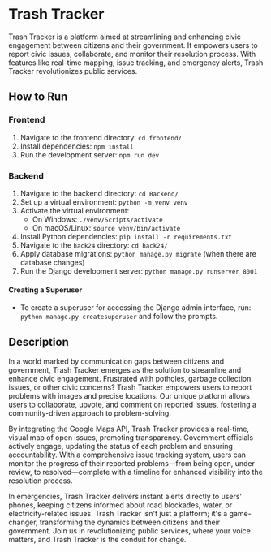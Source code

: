 # Trash Tracker

Trash Tracker is a platform aimed at streamlining and enhancing civic engagement between citizens and their government. It empowers users to report civic issues, collaborate, and monitor their resolution process. With features like real-time mapping, issue tracking, and emergency alerts, Trash Tracker revolutionizes public services.

## How to Run

### Frontend
1. Navigate to the frontend directory: `cd frontend/`
2. Install dependencies: `npm install`
3. Run the development server: `npm run dev`

### Backend
1. Navigate to the backend directory: `cd Backend/`
2. Set up a virtual environment: `python -m venv venv`
3. Activate the virtual environment:
   - On Windows: `./venv/Scripts/activate`
   - On macOS/Linux: `source venv/bin/activate`
4. Install Python dependencies: `pip install -r requirements.txt`
5. Navigate to the `hack24` directory: `cd hack24/`
6. Apply database migrations: `python manage.py migrate` (when there are database changes)
7. Run the Django development server: `python manage.py runserver 8001`

#### Creating a Superuser
- To create a superuser for accessing the Django admin interface, run: `python manage.py createsuperuser` and follow the prompts.

## Description

In a world marked by communication gaps between citizens and government, Trash Tracker emerges as the solution to streamline and enhance civic engagement. Frustrated with potholes, garbage collection issues, or other civic concerns? Trash Tracker empowers users to report problems with images and precise locations. Our unique platform allows users to collaborate, upvote, and comment on reported issues, fostering a community-driven approach to problem-solving.

By integrating the Google Maps API, Trash Tracker provides a real-time, visual map of open issues, promoting transparency. Government officials actively engage, updating the status of each problem and ensuring accountability. With a comprehensive issue tracking system, users can monitor the progress of their reported problems—from being open, under review, to resolved—complete with a timeline for enhanced visibility into the resolution process.

In emergencies, Trash Tracker delivers instant alerts directly to users' phones, keeping citizens informed about road blockades, water, or electricity-related issues. Trash Tracker isn't just a platform; it's a game-changer, transforming the dynamics between citizens and their government. Join us in revolutionizing public services, where your voice matters, and Trash Tracker is the conduit for change.

